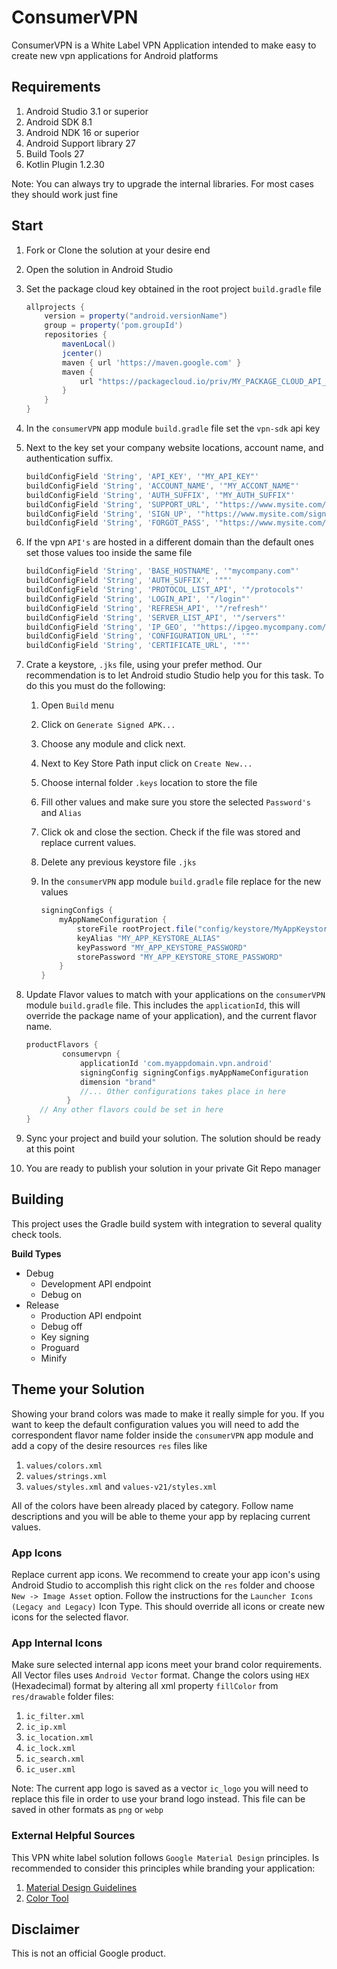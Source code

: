 # ConsumerVPN

ConsumerVPN is a White Label VPN Application intended to make easy to create
new vpn applications for Android platforms

## Requirements

1. Android Studio 3.1 or superior
2. Android SDK 8.1
3. Android NDK 16 or superior
4. Android Support library 27
6. Build Tools 27
5. Kotlin Plugin 1.2.30


Note: You can always try to upgrade the internal libraries. 
For most cases they should work just fine

## Start

1. Fork or Clone the solution at your desire end
2. Open the solution in Android Studio
3. Set the package cloud key obtained in the root project `build.gradle` file

    ```groovy
    allprojects {
        version = property("android.versionName")
        group = property('pom.groupId')
        repositories {
            mavenLocal()
            jcenter()
            maven { url 'https://maven.google.com' }
            maven {
                url "https://packagecloud.io/priv/MY_PACKAGE_CLOUD_API_KEY/cloak/android-vpn-sdk/maven2"
            }
        }
    }
    ```

4. In the `consumerVPN` app module `build.gradle` file set the `vpn-sdk` api key
5. Next to the key set your company website locations, account name, and 
authentication suffix.

    ```groovy
    buildConfigField 'String', 'API_KEY', '"MY_API_KEY"'
    buildConfigField 'String', 'ACCOUNT_NAME', '"MY_ACCONT_NAME"'
    buildConfigField 'String', 'AUTH_SUFFIX', '"MY_AUTH_SUFFIX"'
    buildConfigField 'String', 'SUPPORT_URL', '"https://www.mysite.com/support"'
    buildConfigField 'String', 'SIGN_UP', '"https://www.mysite.com/signup"'
    buildConfigField 'String', 'FORGOT_PASS', '"https://www.mysite.com/forgotpassword"'
    ```
    
6. If the vpn `API's` are hosted in a different domain than the default ones 
set those values too inside the same file

    ```groovy
    buildConfigField 'String', 'BASE_HOSTNAME', '"mycompany.com"'
    buildConfigField 'String', 'AUTH_SUFFIX', '""'
    buildConfigField 'String', 'PROTOCOL_LIST_API', '"/protocols"'
    buildConfigField 'String', 'LOGIN_API', '"/login"'
    buildConfigField 'String', 'REFRESH_API', '"/refresh"'
    buildConfigField 'String', 'SERVER_LIST_API', '"/servers"'
    buildConfigField 'String', 'IP_GEO', '"https://ipgeo.mycompany.com/v3?apikey=MY_API_KEY"'
    buildConfigField 'String', 'CONFIGURATION_URL', '""'
    buildConfigField 'String', 'CERTIFICATE_URL', '""'
    ```

7. Crate a keystore, `.jks` file, using your prefer method. Our recommendation is to let
Android studio Studio help you for this task. To do this you must do the following:
    1. Open `Build` menu
    2. Click on `Generate Signed APK...`
    3. Choose any module and click next.
    4. Next to Key Store Path input click on `Create New...`
    5. Choose internal folder `.keys` location to store the file
    6. Fill other values and make sure you store the selected `Password's` and `Alias`
    7. Click ok and close the section. Check if the file was stored and replace
    current values.
    8. Delete any previous keystore file `.jks`
    9. In the `consumerVPN` app module `build.gradle` file replace for the new values
    
        ```groovy
        signingConfigs {
            myAppNameConfiguration {
                storeFile rootProject.file("config/keystore/MyAppKeystore.jks")
                keyAlias "MY_APP_KEYSTORE_ALIAS"
                keyPassword "MY_APP_KEYSTORE_PASSWORD"
                storePassword "MY_APP_KEYSTORE_STORE_PASSWORD"
            }
        }
        ```
8. Update Flavor values to match with your applications on the `consumerVPN` module
`build.gradle` file. This includes the `applicationId`, this will override the 
package name of your application), and the current flavor name.
    ```groovy
    productFlavors {
            consumervpn {
                applicationId 'com.myappdomain.vpn.android'
                signingConfig signingConfigs.myAppNameConfiguration
                dimension "brand"
                //... Other configurations takes place in here
             }
       // Any other flavors could be set in here
    } 
    ```
9. Sync your project and build your solution. The solution should be ready at this point
10. You are ready to publish your solution in your private Git Repo manager

## Building
This project uses the Gradle build system with integration to several quality check tools.

**Build Types**

* Debug
    * Development API endpoint
    * Debug on
* Release
    * Production API endpoint
    * Debug off
    * Key signing
    * Proguard
    * Minify
    
## Theme your Solution

Showing your brand colors was made to make it really simple for you.
If you want to keep the default configuration values you will need to add 
the correspondent flavor name folder inside the `consumerVPN` app module
and add a copy of the desire resources `res` files like

1. `values/colors.xml`
2. `values/strings.xml`
3. `values/styles.xml` and `values-v21/styles.xml`

All of the colors have been already placed by category. Follow name descriptions
and you will be able to theme your app by replacing current values. 

### App Icons

Replace current app icons. We recommend to create your app icon's using
Android Studio to accomplish this right click on the `res` folder and
choose `New -> Image Asset` option. Follow the instructions for the 
`Launcher Icons (Legacy and Legacy)` Icon Type. This should override
all icons or create new icons for the selected flavor.

### App Internal Icons

Make sure selected internal app icons meet your brand color requirements.
All Vector files uses `Android Vector` format. 
Change the colors using `HEX` (Hexadecimal) format by altering all 
xml property `fillColor` from `res/drawable` folder files:

1. `ic_filter.xml`
2. `ic_ip.xml`
3. `ic_location.xml`
4. `ic_lock.xml`
5. `ic_search.xml`
6. `ic_user.xml`
 
Note: The current app logo is saved as a vector `ic_logo` you will need to replace this 
file in order to use your brand logo instead. This file can be saved in other formats as 
`png` or `webp`


### External Helpful Sources

This VPN white label solution follows `Google Material Design` principles.
Is recommended to consider this principles while branding your application:
 
1. [Material Design Guidelines][1]
2. [Color Tool][2]

    
## Disclaimer

This is not an official Google product.

[1]: https://material.io/guidelines/
[2]: https://material.io/color/
